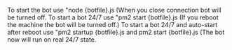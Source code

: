To start the bot use "node {botfile}.js (When you close connection bot will be turned off.
To start a bot 24/7 use "pm2 start {botfile}.js (If you reboot the machine the bot will be turned off.)
To start a bot 24/7 and auto-start after reboot use "pm2 startup {botfile}.js and pm2 start {botfile}.js (The bot now will run on real 24/7 state.
